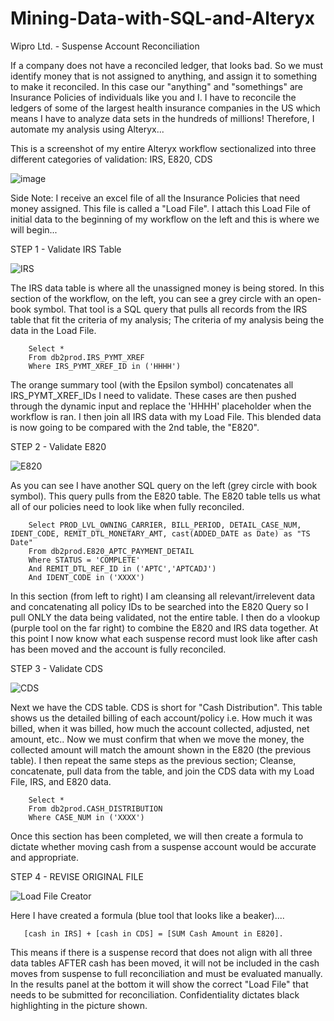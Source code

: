 # Mining-Data-with-SQL-and-Alteryx
Wipro Ltd. - Suspense Account Reconciliation

If a company does not have a reconciled ledger, that looks bad. So we must identify money that is not assigned to anything, and assign it to something to make it reconciled. In this case our "anything" and "somethings" are Insurance Policies of individuals like you and I. I have to reconcile the ledgers of some of the largest health insurance companies in the US which means I have to analyze data sets in the hundreds of millions! Therefore, I automate my analysis using Alteryx...

This is a screenshot of my entire Alteryx workflow sectionalized into three different categories of validation: IRS, E820, CDS

![image](https://user-images.githubusercontent.com/100732722/233162092-fa56197b-217b-4dfc-83d2-2c2dbf2192f5.png)

Side Note: I receive an excel file of all the Insurance Policies that need money assigned. This file is called a "Load File". I attach this Load File of initial data to the beginning of my workflow on the left and this is where we will begin...

STEP 1 - Validate IRS Table

![IRS](https://user-images.githubusercontent.com/100732722/233165782-bc7f753e-3000-4837-8736-810dc37f3464.png)

The IRS data table is where all the unassigned money is being stored. In this section of the workflow, on the left, you can see a grey circle with an open-book symbol. That tool is a SQL query that pulls all records from the IRS table that fit the criteria of my analysis; The criteria of my analysis being the data in the Load File. 

        Select *
        From db2prod.IRS_PYMT_XREF
        Where IRS_PYMT_XREF_ID in ('HHHH')

The orange summary tool (with the Epsilon symbol) concatenates all IRS_PYMT_XREF_IDs I need to validate. These cases are then pushed through the dynamic input and replace the 'HHHH' placeholder when the workflow is ran. I then join all IRS data with my Load File. This blended data is now going to be compared with the 2nd table, the "E820".

STEP 2 - Validate E820

![E820](https://user-images.githubusercontent.com/100732722/233168066-fb927b44-66e0-45f4-8d52-8bd4baed7463.png)

As you can see I have another SQL query on the left (grey circle with book symbol). This query pulls from the E820 table. The E820 table tells us what all of our policies need to look like when fully reconciled. 

        Select PROD_LVL_OWNING_CARRIER, BILL_PERIOD, DETAIL_CASE_NUM, IDENT_CODE, REMIT_DTL_MONETARY_AMT, cast(ADDED_DATE as Date) as "TS Date"
        From db2prod.E820_APTC_PAYMENT_DETAIL
        Where STATUS = 'COMPLETE'
        And REMIT_DTL_REF_ID in ('APTC','APTCADJ')
        And IDENT_CODE in ('XXXX')

In this section (from left to right) I am cleansing all relevant/irrelevent data and concatenating all policy IDs to be searched into the E820 Query so I pull ONLY the data being validated, not the entire table. I then do a vlookup (purple tool on the far right) to combine the E820 and IRS data together. At this point I now know what each suspense record must look like after cash has been moved and the account is fully reconciled. 

STEP 3 - Validate CDS

![CDS](https://user-images.githubusercontent.com/100732722/233168467-c5ad0702-5d3b-40fa-8fe7-8c0f65a7cedd.png)

Next we have the CDS table. CDS is short for "Cash Distribution". This table shows us the detailed billing of each account/policy i.e. How much it was billed, when it was billed, how much the account collected, adjusted, net amount, etc.. Now we must confirm that when we move the money, the collected amount will match the amount shown in the E820 (the previous table). I then repeat the same steps as the previous section; Cleanse, concatenate, pull data from the table, and join the CDS data with my Load File, IRS, and E820 data.

        Select *
        From db2prod.CASH_DISTRIBUTION
        Where CASE_NUM in ('XXXX')
        
Once this section has been completed, we will then create a formula to dictate whether moving cash from a suspense account would be accurate and appropriate.
        
STEP 4 - REVISE ORIGINAL FILE

![Load File Creator](https://user-images.githubusercontent.com/100732722/233169038-51ebcc40-bc41-4a31-b8c4-53154f893022.png)

Here I have created a formula (blue tool that looks like a beaker)....
       
       [cash in IRS] + [cash in CDS] = [SUM Cash Amount in E820]. 

This means if there is a suspense record that does not align with all three data tables AFTER cash has been moved, it will not be included in the cash moves from suspense to full reconciliation and must be evaluated manually. In the results panel at the bottom it will show the correct "Load File" that needs to be submitted for reconciliation. Confidentiality dictates black highlighting in the picture shown. 
